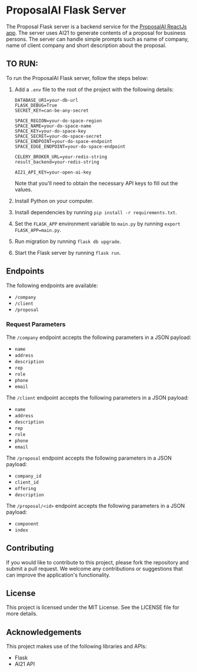# ProposalAI Flask Server

The Proposal Flask server is a backend service for the [ProposalAI ReactJs app](https://github.com/itcentralng/proposalAIapp). The server uses AI21 to generate contents of a proposal for business persons. The server can handle simple prompts such as name of company, name of client company and short description about the proposal.

## TO RUN:

To run the ProposalAI Flask server, follow the steps below:

1. Add a `.env` file to the root of the project with the following details:
    ```
    DATABASE_URI=your-db-url
    FLASK_DEBUG=True
    SECRET_KEY=can-be-any-secret
    
    SPACE_REGION=your-do-space-region
    SPACE_NAME=your-do-space-name
    SPACE_KEY=your-do-space-key
    SPACE_SECRET=your-do-space-secret
    SPACE_ENDPOINT=your-do-space-endpoint
    SPACE_EDGE_ENDPOINT=your-do-space-endpoint

    CELERY_BROKER_URL=your-redis-string
    result_backend=your-redis-string

    AI21_API_KEY=your-open-ai-key
    ```
   Note that you'll need to obtain the necessary API keys to fill out the values.

2. Install Python on your computer.

3. Install dependencies by running `pip install -r requirements.txt`.

4. Set the `FLASK_APP` environment variable to `main.py` by running `export FLASK_APP=main.py`.

5. Run migration by running `flask db upgrade`.

6. Start the Flask server by running `flask run`.

## Endpoints

The following endpoints are available:

- `/company`
- `/client`
- `/proposal`

### Request Parameters

The `/company` endpoint accepts the following parameters in a JSON payload:

- `name`
- `address`
- `description`
- `rep`
- `role`
- `phone`
- `email`

The `/client` endpoint accepts the following parameters in a JSON payload:

- `name`
- `address`
- `description`
- `rep`
- `role`
- `phone`
- `email`

The `/proposal` endpoint accepts the following parameters in a JSON payload:

- `company_id`
- `client_id`
- `offering`
- `description`

The `/proposal/<id>` endpoint accepts the following parameters in a JSON payload:

- `component`
- `index`

## Contributing

If you would like to contribute to this project, please fork the repository and submit a pull request. We welcome any contributions or suggestions that can improve the application's functionality.

## License

This project is licensed under the MIT License. See the LICENSE file for more details.

## Acknowledgements

This project makes use of the following libraries and APIs:

- Flask
- AI21 API

